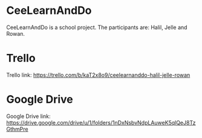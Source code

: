 # CeeLearnAndDo
CeeLearnAndDo is a school project.
The participants are: Halil, Jelle and Rowan.


# Trello
Trello link: https://trello.com/b/kaT2x8o9/ceelearnanddo-halil-jelle-rowan


# Google Drive
Google Drive link: https://drive.google.com/drive/u/1/folders/1nDxNsbvNdpLAuweK5qlQeJ8TzGthmPre
